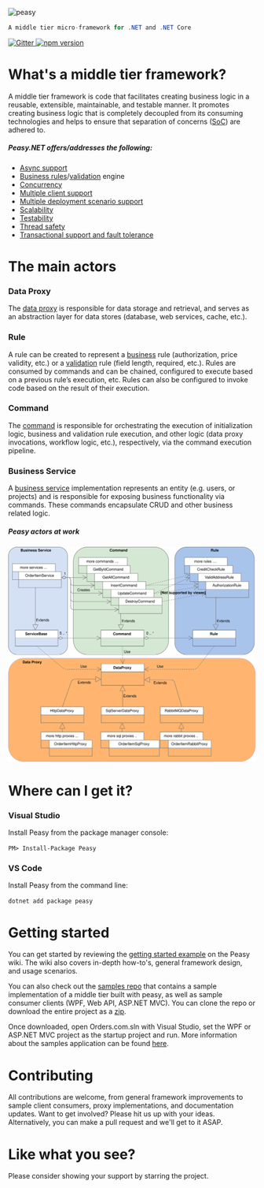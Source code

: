 ![peasy](https://www.dropbox.com/s/2yajr2x9yevvzbm/peasy3.png?dl=0&raw=1)

```c#
A middle tier micro-framework for .NET and .NET Core
```
<p>
<a href="https://gitter.im/peasy/peasy.net?utm_source=badge&utm_medium=badge&utm_campaign=pr-badge&utm_content=badge" target="_blank">
	<img src="https://badges.gitter.im/peasy/peasy.net.svg" alt="Gitter">
</a>
<a href="https://www.nuget.org/packages/Peasy/" target="_blank">
	<img src="http://img.shields.io/nuget/v/Peasy.svg" alt="npm version">
</a>
<!--<a href="https://ci.appveyor.com/project/ahanusa/peasy-net" target="_blank">
	<img src="https://ci.appveyor.com/api/projects/status/5uhfvwaju6bagdg2?svg=true" alt="Gitter">
</a>-->
</p>

# What's a middle tier framework?

A middle tier framework is code that facilitates creating business logic in a reusable, extensible, maintainable, and testable manner.   It promotes creating business logic that is completely decoupled from its consuming technologies and helps to ensure that separation of concerns ([SoC](https://en.wikipedia.org/wiki/Separation_of_concerns)) are adhered to.

##### Peasy.NET offers/addresses the following:

- [Async support](https://github.com/peasy/Peasy.NET/wiki/The-Asynchronous-Pipeline)
- [Business rules](https://github.com/peasy/Peasy.NET/wiki/Business-Rules)/[validation](https://github.com/peasy/Peasy.NET/wiki/Validation-Rules) engine
- [Concurrency](https://github.com/peasy/Peasy.NET/wiki/BusinessServiceBase#concurrency-handling)
- [Multiple client support](https://github.com/peasy/Peasy.NET/wiki/Multiple-client-support)
- [Multiple deployment scenario support](https://github.com/peasy/Peasy.NET/wiki/data-proxy#multiple-deployment-scenarios)
- [Scalability](https://github.com/peasy/Peasy.NET/wiki/data-proxy#scalability)
- [Testability](https://github.com/peasy/Peasy.NET/wiki/Testing)
- [Thread safety](https://github.com/peasy/Peasy.NET/wiki/Thread-Safety)
- [Transactional support and fault tolerance](https://github.com/peasy/Peasy.NET/wiki/ITransactionContext)

# The main actors

### Data Proxy
The [data proxy](https://github.com/peasy/Peasy.NET/wiki/Data-Proxy) is responsible for data storage and retrieval, and serves as an abstraction layer for data stores (database, web services, cache, etc.).

### Rule
A rule can be created to represent a [business](https://github.com/peasy/Peasy.NET/wiki/Business-Rules) rule (authorization, price validity, etc.) or a [validation](https://github.com/peasy/Peasy.NET/wiki/Validation-Rules) rule (field length, required, etc.). Rules are consumed by commands and can be chained, configured to execute based on a previous rule’s execution, etc. Rules can also be configured to invoke code based on the result of their execution.

### Command
The [command](https://github.com/peasy/Peasy.NET/wiki/Command) is responsible for orchestrating the execution of initialization logic, business and validation rule execution, and other logic (data proxy invocations, workflow logic, etc.), respectively, via the command execution pipeline.

### Business Service
A [business service](https://github.com/peasy/Peasy.NET/wiki/ServiceBase) implementation represents an entity (e.g. users, or projects) and is responsible for exposing business functionality via commands. These commands encapsulate CRUD and other business related logic.

##### Peasy actors at work
<p align="center">
  <img src="peasy-uml.svg">
</p>

# Where can I get it?

### Visual Studio

Install Peasy from the package manager console:

``` PM> Install-Package Peasy ```

### VS Code

Install Peasy from the command line:

``` dotnet add package peasy ```


# Getting started

You can get started by reviewing the [getting started example](https://github.com/peasy/Peasy.NET/wiki#the-simplest-possible-example) on the Peasy wiki.  The wiki also covers in-depth how-to's, general framework design, and usage scenarios.

You can also check out the [samples repo](https://github.com/peasy/Samples) that contains a sample implementation of a middle tier built with peasy, as well as sample consumer clients (WPF, Web API, ASP.NET MVC).  You can clone the repo or download the entire project as a [zip](https://github.com/peasy/samples/archive/master.zip).  

Once downloaded, open Orders.com.sln with Visual Studio, set the WPF or ASP.NET MVC project as the startup project and run.  More information about the samples application can be found [here](https://github.com/peasy/Samples).

# Contributing

All contributions are welcome, from general framework improvements to sample client consumers, proxy implementations, and documentation updates.  Want to get involved?  Please hit us up with your ideas.  Alternatively, you can make a pull request and we'll get to it ASAP.

# Like what you see?

Please consider showing your support by starring the project.
